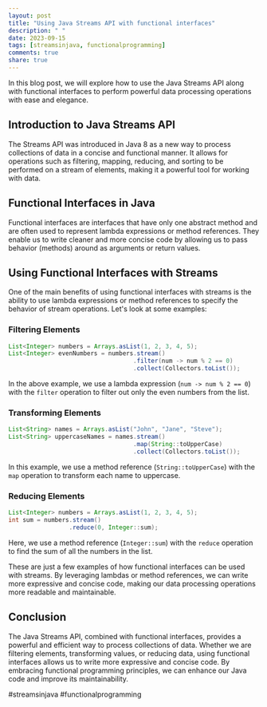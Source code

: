 ```yaml
---
layout: post
title: "Using Java Streams API with functional interfaces"
description: " "
date: 2023-09-15
tags: [streamsinjava, functionalprogramming]
comments: true
share: true
---
```


In this blog post, we will explore how to use the Java Streams API along with functional interfaces to perform powerful data processing operations with ease and elegance.

## Introduction to Java Streams API

The Streams API was introduced in Java 8 as a new way to process collections of data in a concise and functional manner. It allows for operations such as filtering, mapping, reducing, and sorting to be performed on a stream of elements, making it a powerful tool for working with data.

## Functional Interfaces in Java

Functional interfaces are interfaces that have only one abstract method and are often used to represent lambda expressions or method references. They enable us to write cleaner and more concise code by allowing us to pass behavior (methods) around as arguments or return values.

## Using Functional Interfaces with Streams

One of the main benefits of using functional interfaces with streams is the ability to use lambda expressions or method references to specify the behavior of stream operations. Let's look at some examples:

### Filtering Elements

```java
List<Integer> numbers = Arrays.asList(1, 2, 3, 4, 5);
List<Integer> evenNumbers = numbers.stream()
                                   .filter(num -> num % 2 == 0)
                                   .collect(Collectors.toList());
```
In the above example, we use a lambda expression (`num -> num % 2 == 0`) with the `filter` operation to filter out only the even numbers from the list.

### Transforming Elements

```java
List<String> names = Arrays.asList("John", "Jane", "Steve");
List<String> uppercaseNames = names.stream()
                                   .map(String::toUpperCase)
                                   .collect(Collectors.toList());
```

In this example, we use a method reference (`String::toUpperCase`) with the `map` operation to transform each name to uppercase.

### Reducing Elements

```java
List<Integer> numbers = Arrays.asList(1, 2, 3, 4, 5);
int sum = numbers.stream()
                 .reduce(0, Integer::sum);
```

Here, we use a method reference (`Integer::sum`) with the `reduce` operation to find the sum of all the numbers in the list.

These are just a few examples of how functional interfaces can be used with streams. By leveraging lambdas or method references, we can write more expressive and concise code, making our data processing operations more readable and maintainable.

## Conclusion

The Java Streams API, combined with functional interfaces, provides a powerful and efficient way to process collections of data. Whether we are filtering elements, transforming values, or reducing data, using functional interfaces allows us to write more expressive and concise code. By embracing functional programming principles, we can enhance our Java code and improve its maintainability.

#streamsinjava #functionalprogramming
